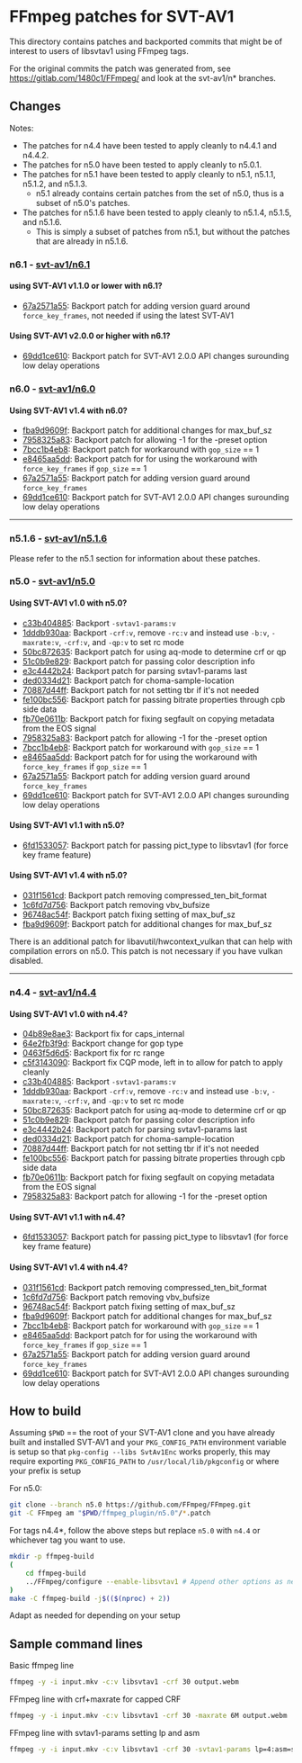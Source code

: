 # FFmpeg patches for SVT-AV1

This directory contains patches and backported commits that might be of interest
to users of libsvtav1 using FFmpeg tags.

For the original commits the patch was generated from, see <https://gitlab.com/1480c1/FFmpeg/> and look at the svt-av1/n* branches.

## Changes

Notes:

- The patches for n4.4 have been tested to apply cleanly to n4.4.1 and n4.4.2.
- The patches for n5.0 have been tested to apply cleanly to n5.0.1.
- The patches for n5.1 have been tested to apply cleanly to n5.1, n5.1.1, n5.1.2, and n5.1.3.
  - n5.1 already contains certain patches from the set of n5.0, thus is a subset of n5.0's patches.
- The patches for n5.1.6 have been tested to apply cleanly to n5.1.4, n5.1.5, and n5.1.6.
  - This is simply a subset of patches from n5.1, but without the patches that are already in n5.1.6.

### n6.1 - [svt-av1/n6.1](https://gitlab.com/1480c1/FFmpeg/-/tree/svt-av1/n6.1)

#### using SVT-AV1 v1.1.0 or lower with n6.1?

- [67a2571a55](https://gitlab.com/1480c1/FFmpeg/-/commit/67a2571a55): Backport patch for adding version guard around `force_key_frames`, not needed if using the latest SVT-AV1

#### Using SVT-AV1 v2.0.0 or higher with n6.1?

- [69dd1ce610](https://gitlab.com/1480c1/FFmpeg/-/commit/69dd1ce610): Backport patch for SVT-AV1 2.0.0 API changes surounding low delay operations

### n6.0 - [svt-av1/n6.0](https://gitlab.com/1480c1/FFmpeg/-/tree/svt-av1/n6.0)

#### Using SVT-AV1 v1.4 with n6.0?

- [fba9d9609f](https://gitlab.com/1480c1/FFmpeg/-/commit/fba9d9609f): Backport patch for additional changes for max_buf_sz
- [7958325a83](https://gitlab.com/1480c1/FFmpeg/-/commit/7958325a83): Backport patch for allowing -1 for the -preset option
- [7bcc1b4eb8](https://gitlab.com/1480c1/FFmpeg/-/commit/7bcc1b4eb8): Backport patch for workaround with `gop_size` == 1
- [e8465aa5dd](https://gitlab.com/1480c1/FFmpeg/-/commit/e8465aa5dd): Backport patch for for using the workaround with `force_key_frames` if `gop_size` == 1
- [67a2571a55](https://gitlab.com/1480c1/FFmpeg/-/commit/67a2571a55): Backport patch for adding version guard around `force_key_frames`
- [69dd1ce610](https://gitlab.com/1480c1/FFmpeg/-/commit/69dd1ce610): Backport patch for SVT-AV1 2.0.0 API changes surounding low delay operations

---

### n5.1.6 - [svt-av1/n5.1.6](https://gitlab.com/1480c1/FFmpeg/-/tree/svt-av1/n5.1.6)

Please refer to the n5.1 section for information about these patches.

### n5.0 - [svt-av1/n5.0](https://gitlab.com/1480c1/FFmpeg/-/tree/svt-av1/n5.0)

#### Using SVT-AV1 v1.0 with n5.0?

- [c33b404885](https://gitlab.com/1480c1/FFmpeg/-/commit/c33b404885): Backport `-svtav1-params:v`
- [1dddb930aa](https://gitlab.com/1480c1/FFmpeg/-/commit/1dddb930aa): Backport `-crf:v`, remove `-rc:v` and instead use `-b:v`, `-maxrate:v`, `-crf:v`, and `-qp:v` to set rc mode
- [50bc872635](https://gitlab.com/1480c1/FFmpeg/-/commit/50bc872635): Backport patch for using aq-mode to determine crf or qp
- [51c0b9e829](https://gitlab.com/1480c1/FFmpeg/-/commit/51c0b9e829): Backport patch for passing color description info
- [e3c4442b24](https://gitlab.com/1480c1/FFmpeg/-/commit/e3c4442b24): Backport patch for parsing svtav1-params last
- [ded0334d21](https://gitlab.com/1480c1/FFmpeg/-/commit/ded0334d21): Backport patch for choma-sample-location
- [70887d44ff](https://gitlab.com/1480c1/FFmpeg/-/commit/70887d44ff): Backport patch for not setting tbr if it's not needed
- [fe100bc556](https://gitlab.com/1480c1/FFmpeg/-/commit/fe100bc556): Backport patch for passing bitrate properties through cpb side data
- [fb70e0611b](https://gitlab.com/1480c1/FFmpeg/-/commit/fb70e0611b): Backport patch for fixing segfault on copying metadata from the EOS signal
- [7958325a83](https://gitlab.com/1480c1/FFmpeg/-/commit/7958325a83): Backport patch for allowing -1 for the -preset option
- [7bcc1b4eb8](https://gitlab.com/1480c1/FFmpeg/-/commit/7bcc1b4eb8): Backport patch for workaround with `gop_size` == 1
- [e8465aa5dd](https://gitlab.com/1480c1/FFmpeg/-/commit/e8465aa5dd): Backport patch for for using the workaround with `force_key_frames` if `gop_size` == 1
- [67a2571a55](https://gitlab.com/1480c1/FFmpeg/-/commit/67a2571a55): Backport patch for adding version guard around `force_key_frames`
- [69dd1ce610](https://gitlab.com/1480c1/FFmpeg/-/commit/69dd1ce610): Backport patch for SVT-AV1 2.0.0 API changes surounding low delay operations

#### Using SVT-AV1 v1.1 with n5.0?

- [6fd1533057](https://gitlab.com/1480c1/FFmpeg/-/commit/6fd1533057): Backport patch for passing pict_type to libsvtav1 (for force key frame feature)

#### Using SVT-AV1 v1.4 with n5.0?

- [031f1561cd](https://gitlab.com/1480c1/FFmpeg/-/commit/031f1561cd): Backport patch removing compressed_ten_bit_format
- [1c6fd7d756](https://gitlab.com/1480c1/FFmpeg/-/commit/1c6fd7d756): Backport patch removing vbv_bufsize
- [96748ac54f](https://gitlab.com/1480c1/FFmpeg/-/commit/96748ac54f): Backport patch fixing setting of max_buf_sz
- [fba9d9609f](https://gitlab.com/1480c1/FFmpeg/-/commit/fba9d9609f): Backport patch for additional changes for max_buf_sz

There is an additional patch for libavutil/hwcontext_vulkan that can help with compilation errors on n5.0.
This patch is not necessary if you have vulkan disabled.

---

### n4.4 - [svt-av1/n4.4](https://gitlab.com/1480c1/FFmpeg/-/tree/svt-av1/n4.4)

#### Using SVT-AV1 v1.0 with n4.4?

- [04b89e8ae3](https://gitlab.com/1480c1/FFmpeg/-/commit/04b89e8ae3): Backport fix for caps_internal
- [64e2fb3f9d](https://gitlab.com/1480c1/FFmpeg/-/commit/64e2fb3f9d): Backport change for gop type
- [0463f5d6d5](https://gitlab.com/1480c1/FFmpeg/-/commit/0463f5d6d5): Backport fix for rc range
- [c5f3143090](https://gitlab.com/1480c1/FFmpeg/-/commit/c5f3143090): Backport fix CQP mode, left in to allow for patch to apply cleanly
- [c33b404885](https://gitlab.com/1480c1/FFmpeg/-/commit/c33b404885): Backport `-svtav1-params:v`
- [1dddb930aa](https://gitlab.com/1480c1/FFmpeg/-/commit/1dddb930aa): Backport `-crf:v`, remove `-rc:v` and instead use `-b:v`, `-maxrate:v`, `-crf:v`, and `-qp:v` to set rc mode
- [50bc872635](https://gitlab.com/1480c1/FFmpeg/-/commit/50bc872635): Backport patch for using aq-mode to determine crf or qp
- [51c0b9e829](https://gitlab.com/1480c1/FFmpeg/-/commit/51c0b9e829): Backport patch for passing color description info
- [e3c4442b24](https://gitlab.com/1480c1/FFmpeg/-/commit/e3c4442b24): Backport patch for parsing svtav1-params last
- [ded0334d21](https://gitlab.com/1480c1/FFmpeg/-/commit/ded0334d21): Backport patch for choma-sample-location
- [70887d44ff](https://gitlab.com/1480c1/FFmpeg/-/commit/70887d44ff): Backport patch for not setting tbr if it's not needed
- [fe100bc556](https://gitlab.com/1480c1/FFmpeg/-/commit/fe100bc556): Backport patch for passing bitrate properties through cpb side data
- [fb70e0611b](https://gitlab.com/1480c1/FFmpeg/-/commit/fb70e0611b): Backport patch for fixing segfault on copying metadata from the EOS signal
- [7958325a83](https://gitlab.com/1480c1/FFmpeg/-/commit/7958325a83): Backport patch for allowing -1 for the -preset option

#### Using SVT-AV1 v1.1 with n4.4?

- [6fd1533057](https://gitlab.com/1480c1/FFmpeg/-/commit/6fd1533057): Backport patch for passing pict_type to libsvtav1 (for force key frame feature)

#### Using SVT-AV1 v1.4 with n4.4?

- [031f1561cd](https://gitlab.com/1480c1/FFmpeg/-/commit/031f1561cd): Backport patch removing compressed_ten_bit_format
- [1c6fd7d756](https://gitlab.com/1480c1/FFmpeg/-/commit/1c6fd7d756): Backport patch removing vbv_bufsize
- [96748ac54f](https://gitlab.com/1480c1/FFmpeg/-/commit/96748ac54f): Backport patch fixing setting of max_buf_sz
- [fba9d9609f](https://gitlab.com/1480c1/FFmpeg/-/commit/fba9d9609f): Backport patch for additional changes for max_buf_sz
- [7bcc1b4eb8](https://gitlab.com/1480c1/FFmpeg/-/commit/7bcc1b4eb8): Backport patch for workaround with `gop_size` == 1
- [e8465aa5dd](https://gitlab.com/1480c1/FFmpeg/-/commit/e8465aa5dd): Backport patch for for using the workaround with `force_key_frames` if `gop_size` == 1
- [67a2571a55](https://gitlab.com/1480c1/FFmpeg/-/commit/67a2571a55): Backport patch for adding version guard around `force_key_frames`
- [69dd1ce610](https://gitlab.com/1480c1/FFmpeg/-/commit/69dd1ce610): Backport patch for SVT-AV1 2.0.0 API changes surounding low delay operations

## How to build

Assuming `$PWD` == the root of your SVT-AV1 clone and you have already built
and installed SVT-AV1 and your `PKG_CONFIG_PATH` environment variable is setup
so that `pkg-config --libs SvtAv1Enc` works properly, this may require exporting
`PKG_CONFIG_PATH` to `/usr/local/lib/pkgconfig` or where your prefix is setup

For n5.0:

```bash
git clone --branch n5.0 https://github.com/FFmpeg/FFmpeg.git
git -C FFmpeg am "$PWD/ffmpeg_plugin/n5.0"/*.patch
```

For tags n4.4*, follow the above steps but replace `n5.0` with `n4.4` or whichever tag you want to use.

```bash
mkdir -p ffmpeg-build
(
    cd ffmpeg-build
    ../FFmpeg/configure --enable-libsvtav1 # Append other options as needed
)
make -C ffmpeg-build -j$(($(nproc) + 2))
```

Adapt as needed for depending on your setup

## Sample command lines

Basic ffmpeg line

```bash
ffmpeg -y -i input.mkv -c:v libsvtav1 -crf 30 output.webm
```

FFmpeg line with crf+maxrate for capped CRF

```bash
ffmpeg -y -i input.mkv -c:v libsvtav1 -crf 30 -maxrate 6M output.webm
```

FFmpeg line with svtav1-params setting lp and asm

```bash
ffmpeg -y -i input.mkv -c:v libsvtav1 -crf 30 -svtav1-params lp=4:asm=sse4_1 output.webm
```
